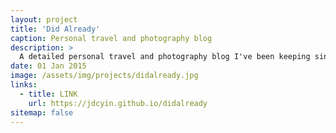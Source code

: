 ```yaml
---
layout: project
title: 'Did Already'
caption: Personal travel and photography blog
description: >
  A detailed personal travel and photography blog I've been keeping since 2015. I wrote this mainly for my parents so they can keep abreast of what I'm up to. Usually, I'm up to no good.
date: 01 Jan 2015
image: /assets/img/projects/didalready.jpg
links:
  - title: LINK
    url: https://jdcyin.github.io/didalready
sitemap: false
---
```

